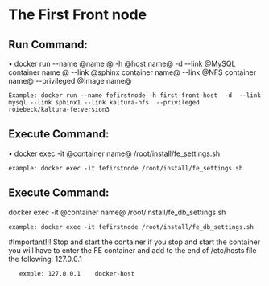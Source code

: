 # The First Front node
## Run Command:
•   docker run --name @name @ -h @host name@ -d  --link @MySQL container name @ --link @sphinx container name@ --link @NFS container name@ --privileged @Image name@
    
    Example: docker run --name fefirstnode -h first-front-host  -d  --link mysql --link sphinx1 --link kaltura-nfs  --privileged roiebeck/kaltura-fe:version3

## Execute Command:
•	docker exec -it @container name@ /root/install/fe_settings.sh

	example: docker exec -it fefirstnode /root/install/fe_settings.sh

## Execute Command:
docker exec -it @container name@ /root/install/fe_db_settings.sh

	example: docker exec -it fefirstnode /root/install/fe_db_settings.sh

#Important!!!  Stop and start the container 
   if you stop and start the container you will have to enter the FE container and add to the end of 
   /etc/hosts file the following:
   127.0.0.1    <name of docker-LB host>
    
       exmple: 127.0.0.1    docker-host
       